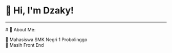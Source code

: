 <!-- Level 3: Add custom code -->

# 👋 Hi, I'm Dzaky! <br>
<hr>
# 💫 About Me:<br>

🔭 Mahasiswa SMK Negri 1 Probolinggo<br>
🌱 Masih Front End<br>
